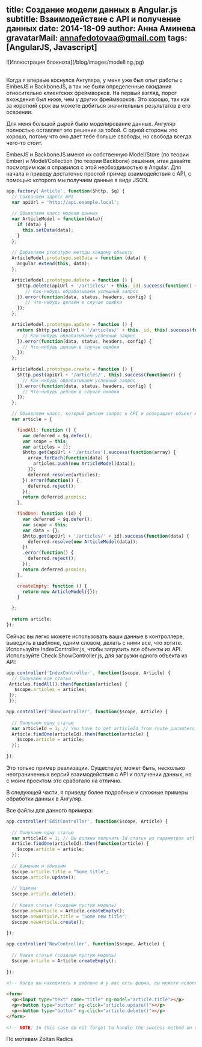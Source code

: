 title: Создание модели данных в Angular.js
subtitle: Взаимодействие с API и получение данных
date: 2014-18-09
author: Анна Аминева
gravatarMail: annafedotovaa@gmail.com
tags: [AngularJS, Javascript]
---

<div class='text-center'>
  ![Иллюстрация блокнота](/blog/images/modelling.jpg)
</div>
<br>

Когда я впервые коснулся Ангуляра, у меня уже был опыт работы с EmberJS и BackboneJS, а так же были определенные ожидания относительно клиентских фреймворков. На первый взгляд, порог вхождения был ниже, чем у других фреймворков. Это хорошо, так как за короткий срок вы можете добиться значительных результатов в его освоении.
<!-- more -->

Для меня большой дырой было моделирование данных. Ангуляр полностью оставляет это решение за тобой. С одной стороны это хорошо, потому что оно дает тебе больше свободы, но свобода всегда чего-то стоит.

EmberJS и BackboneJS имеют их собственную Model/Store (по теории Ember) и Model/Collection (по теории Backbone) решения, итак давайте посмотрим как я справился с этой необходимостью в Angular.
Для начала я приведу достаточно простой пример взаимодействия с API, с помощью которого мы получаем данные в виде JSON. 

```js Article.js
app.factory('Article', function($http, $q) {
  // Сохраняем адресс API
  var apiUrl = 'http://api.example.local';
 
  // Объявляем класс модели данных
  var ArticleModel = function(data){
    if (data) {
      this.setData(data);
    }
  };
  
  // Добавляем prototype методы каждому объекту
  ArticleModel.prototype.setData = function (data) {
    angular.extend(this, data);
  };

  ArticleModel.prototype.delete = function () {
    $http.delete(apiUrl + '/articles/' + this._id).success(function() {
       // Как-нибудь обрабатываем успешный запрос
    }).error(function(data, status, headers, config) {
       // Что-нибудь делаем в случае ошибки
    });
  };

  ArticleModel.prototype.update = function () {
    return $http.put(apiUrl + '/articles/' + this._id, this).success(function() {
      // Как-нибудь обрабатываем успешный запрос
    }).error(function(data, status, headers, config) {
      // Что-нибудь делаем в случае ошибки
    });
  };
  
  ArticleModel.prototype.create = function () {
    $http.post(apiUrl + '/articles/', this).success(function(r) {
      // Как-нибудь обрабатываем успешный запрос
    }).error(function(data, status, headers, config) {
      // Что-нибудь делаем в случае ошибки 
    });
  };

  // Объявляем класс, который делаем запрос к API и возвращает объект модели с промисами
  var article = {

    findAll: function () {
      var deferred = $q.defer();
      var scope = this;
      var articles = [];
      $http.get(apiUrl + '/articles').success(function(array) {
        array.forEach(function(data) {
          articles.push(new ArticleModel(data)); 
        });
        deferred.resolve(articles);
      }).error(function() {
        deferred.reject();
      });
      return deferred.promise;
    },

    findOne: function (id) {
      var deferred = $q.defer();
      var scope = this;
      var data = {};
      $http.get(apiUrl + '/articles/' + id).success(function(data) {
        deferred.resolve(new ArticleModel(data));
      })
      .error(function() {
        deferred.reject();
      });
      return deferred.promise;
    },

    createEmpty: function () {
      return new ArticleModel({});
    }

  };
 
  return article;
});
```

Сейчас вы легко можете использовать ваши данные в контроллере, выводить в шаблоне, одним словом, делать с ними все, что хотите.
Используйте IndexController.js, чтобы загрузить все объекты из API. Используйте Check ShowController.js, для загрузки одного объекта из API:

```js IndexController.js
app.controller('IndexController', function($scope, Article) {
  // Получаем все статьи
 Articles.findAll().then(function(articles) {
   $scope.articles = articles;
 });
 });
```

```js ShowController.js
app.controller('ShowController', function($scope, Article) {
  
  // Получаем одну статью
  var articleId = 1; // You have to get articleId from route paramters or as you want
  Article.findOne(articleId).then(function(article) {
    $scope.article = article;
  });
  
});
```

Это только пример реализации. Существует, может быть, несколько неограниченных версий взаимодействия с API и получении данных, но с моим проектом это сработало на отлично.

В следующей части, я приведу более подробные и сложные примеры обработки данных в Ангуляр.

Все файлы для данного примера:

```js EditController.js
app.controller('EditController', function($scope, Article) {
  
  // Получаем одну статью
  var articleId = 1; // Вы должны получить Id статьи из параметров url
  Article.findOne(articleId).then(function(article) {
    $scope.article = article;
  });
  
  // Изменим и обновим
  $scope.article.title = "Some title";
  $scope.article.update();
  
  // Удалим
  $scope.article.delete();
  
  // Новая статья (создаем пустую модель)
  $scope.newArticle = Article.createEmpty();
  $scope.newArticle.title = "Some new title";
  $scope.newArticle.create();
  
});
```

```js NewController.js
app.controller('NewController', function($scope, Article) {
  
  // Новая статья (создаем пустую модель)
  $scope.article = Article.createEmpty();
  
});
```

```html article.edit.html
<!-- Когда вы находитесь в шаблоне и у вас есть форма, вы можете использовать такие формовые элементы:: -->
 
<form>
  <p><input type="text" name="title" ng-model="article.title"></p>
  <p><button type="button" ng-click="article.update()"></p>
  <p><button type="button" ng-click="article.delete()"></p>
</form>
 
<!-- NOTE: In this case do not forget to handle the success method on delete. For eg. redirect the user to another view -->

```

По мотивам Zoltan Radics
